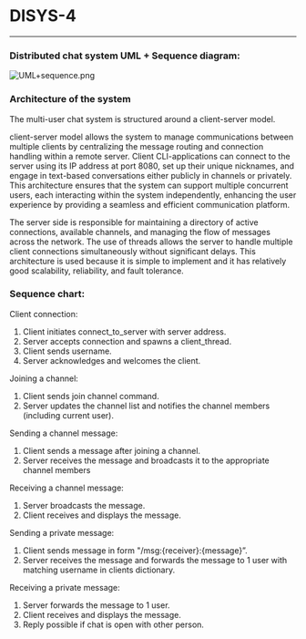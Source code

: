 # DISYS-4

---

### Distributed chat system UML + Sequence diagram:

![UML+sequence.png](https://prod-files-secure.s3.us-west-2.amazonaws.com/0949e1fa-4b61-4f3d-aa43-8dcd0986b2a6/18f1bea6-e9d6-4f91-b290-b0d4e15ba1fb/UMLsequence.png)

### Architecture of the system

The multi-user chat system is structured around a client-server model. 

client-server model allows the system to manage communications between multiple clients by centralizing the message routing and connection handling within a remote server. Client CLI-applications can connect to the server using its IP address at port 8080, set up their unique nicknames, and engage in text-based conversations either publicly in channels or privately. This architecture ensures that the system can support multiple concurrent users, each interacting within the system independently, enhancing the user experience by providing a seamless and efficient communication platform.

The server side is responsible for maintaining a directory of active connections, available channels, and managing the flow of messages across the network. The use of threads allows the server to handle multiple client connections simultaneously without significant delays. This architecture is used because it is simple to implement and it has relatively good scalability, reliability, and fault tolerance.

### Sequence chart:

Client connection:

1. Client initiates connect_to_server with server address.
2. Server accepts connection and spawns a client_thread.
3. Client sends username.
4. Server acknowledges and welcomes the client.

Joining a channel:

1. Client sends join channel command.
2. Server updates the channel list and notifies the channel members (including current user).

Sending a channel message:

1. Client sends a message after joining a channel.
2. Server receives the message and broadcasts it to the appropriate channel members

Receiving a channel message:

1. Server broadcasts the message.
2. Client receives and displays the message.

Sending a private message:

1. Client sends message in form "/msg:{receiver}:{message}”.
2. Server receives the message and forwards the message to 1 user with matching username in clients dictionary.

Receiving a private message:

1. Server forwards the message to 1 user.
2. Client receives and displays the message.
3. Reply possible if chat is open with other person.
